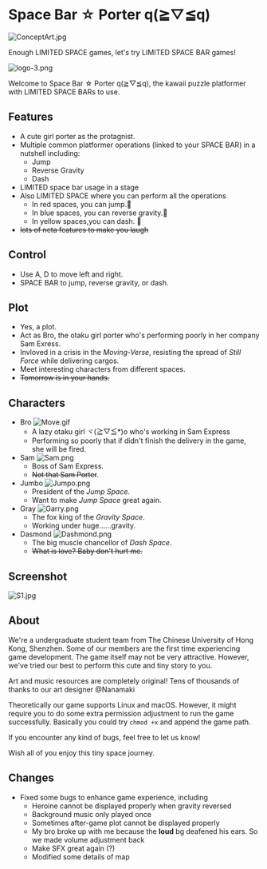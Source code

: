 # Space Bar ☆ Porter q(≧▽≦q)

![ConceptArt.jpg](/Images/ConceptArt.jpg)

Enough LIMITED SPACE games, let's try LIMITED SPACE BAR games!

![logo-3.png](/Images/logo.png)

Welcome to Space Bar ☆ Porter q(≧▽≦q), the kawaii puzzle platformer with LIMITED SPACE BARs to use.

## Features
- A cute girl porter as the protagnist.
- Multiple common platformer operations (linked to your SPACE BAR) in a nutshell including:
  - Jump
  - Reverse Gravity
  - Dash
- LIMITED space bar usage in a stage
- Also LIMITED SPACE where you can perform all the operations
  - In red spaces, you can jump.🦶
  - In blue spaces, you can reverse gravity.🔄
  - In yellow spaces,you can dash. 💨
- ~~lots of neta features to make you laugh~~

## Control
- Use A, D to move left and right.
- SPACE BAR to jump, reverse gravity, or dash.

## Plot
- Yes, a plot.
- Act as Bro, the otaku girl porter who's performing poorly in her company Sam Exress.
- Invloved in a crisis in the *Moving-Verse*, resisting the spread of *Still Force* while delivering cargos.
- Meet interesting characters from different spaces.
- ~~Tomorrow is in your hands.~~

## Characters
- Bro
![Move.gif](/Images/Heroine.gif)
  - A lazy otaku girl ヾ(≧▽≦*)o who's working in Sam Express
  - Performing so poorly that if didn't finish the delivery in the game, she will be fired.
- Sam
![Sam.png](/Images/Sam.png)
  - Boss of Sam Express.
  - ~~Not that Sam Porter~~.
- Jumbo
![Jumpo.png](/Images/Jumpo.png)
  - President of the *Jump Space*.
  - Want to make *Jump Space* great again.
- Gray
![Garry.png](/Images/Garry.png)
  - The fox king of the *Gravity Space*.
  - Working under huge......gravity.
- Dasmond
![Dashmond.png](/Images/Dashmond.png)
  - The big muscle chancellor of *Dash Space*.
  - ~~What is love? Baby don't hurt me.~~

## Screenshot

![S1.jpg](/Images/Screenshot.jpg)

## About

We're a undergraduate student team from The Chinese University of Hong Kong, Shenzhen. Some of our members are the first time experiencing game development. The game itself may not be very attractive. However, we've tried our best to perform this cute and tiny story to you.

Art and music resources are completely original! Tens of thousands of thanks to our art designer @Nanamaki

Theoretically our game supports Linux and macOS. However, it might require you to do some extra permission adjustment to run the game successfully. Basically you could try ```chmod +x``` and append the game path.

If you encounter any kind of bugs, feel free to let us know!

Wish all of you enjoy this tiny space journey.

## Changes
- Fixed some bugs to enhance game experience, including
  - Heroine cannot be displayed properly when gravity reversed
  - Background music only played once
  - Sometimes after-game plot cannot be displayed properly
  - My bro broke up with me because the **loud** bg deafened his ears. So we made volume adjustment back
  - Make SFX great again (?)
  - Modified some details of map